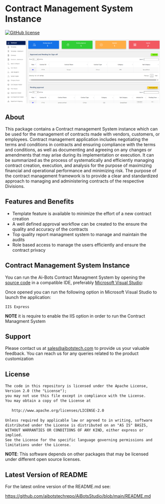 
# Contract Management System Instance
[![GitHub license](https://img.shields.io/badge/license-Apache--2.0-blue.svg)](https://raw.githubusercontent.com/tesseract-ocr/tesseract/master/LICENSE)

![screenshot](./imgs/cms.PNG)

## About

This package contains a Contract management System instance which can be used for the management of contracts made with vendors, customers, or employees. Contract management application includes negotiating the terms and conditions in contracts and ensuring compliance with the terms and conditions, as well as documenting and agreeing on any changes or amendments that may arise during its implementation or execution. It can be summarized as the process of systematically and efficiently managing contract creation, execution, and analysis for the purpose of maximizing financial and operational performance and minimizing risk. The purpose of the contract management framework is to provide a clear and standardized approach to managing and administering contracts of the respective Divisions. 


## Features and Benefits

- Template feature is available to minimize the effort of a new contract creation
- A well defined approval workflow can be created to the ensure the quality and accuracy of the contracts 
- Top quality report managment system to manage and maintain the audits
- Role based access to manage the users efficiently and ensure the contract privacy  

## Contract Management System Instance

You can run the Ai-Bots Contract Managment System by opening the [source code](https://github.com/aibotstechrepo/ContractManagementSystem_Instance1) in a compatible IDE, preferably [Microsoft Visual Studio](https://visualstudio.microsoft.com/downloads/):

Once opened you can run the following option in Microsoft Visual Studio to launch the application:

    IIS Express

**NOTE** it is require to enable the IIS option in order to run the Contract Managment System

## Support

Please contact us at sales@aibotstech.com to provide us your valuable feedback. You can reach us for any queries related to the product customization


## License

    The code in this repository is licensed under the Apache License, Version 2.0 (the "License");
    you may not use this file except in compliance with the License.
    You may obtain a copy of the License at

       http://www.apache.org/licenses/LICENSE-2.0

    Unless required by applicable law or agreed to in writing, software
    distributed under the License is distributed on an "AS IS" BASIS,
    WITHOUT WARRANTIES OR CONDITIONS OF ANY KIND, either express or implied.
    See the License for the specific language governing permissions and
    limitations under the License.

**NOTE**: This software depends on other packages that may be licensed under different open source licenses.


## Latest Version of README

For the latest online version of the README.md see:

https://github.com/aibotstechrepo/AiBotsStudio/blob/main/README.md

